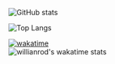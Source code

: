 ![GitHub stats](https://github-readme-stats.vercel.app/api?username=Jacob1Tm&show_icons=true&theme=dark)

![Top Langs](https://github-readme-stats.vercel.app/api/top-langs/?username=Jacob1Tm&theme=dark)

[![wakatime](https://wakatime.com/badge/user/955373ce-2e28-43e5-8e9c-f5e95e8eb80e.svg)](https://wakatime.com/@955373ce-2e28-43e5-8e9c-f5e95e8eb80e)\
![willianrod's wakatime stats](https://github-readme-stats.vercel.app/api/wakatime?username=Jacob_Tm)
